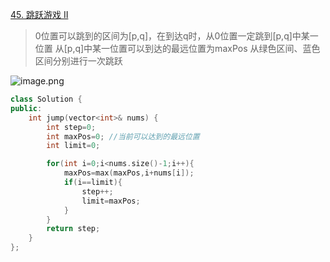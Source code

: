 [45. 跳跃游戏 II](https://leetcode.cn/problems/jump-game-ii/)
>0位置可以跳到的区间为\[p,q\]，在到达q时，从0位置一定跳到\[p,q\]中某一位置
>从\[p,q\]中某一位置可以到达的最远位置为maxPos
>从绿色区间、蓝色区间分别进行一次跳跃


![image.png](https://cdn.jsdelivr.net/gh/destiny0118/picgo/pic2023/202401121738097.png)

```c++
class Solution {
public:
    int jump(vector<int>& nums) {
        int step=0;
        int maxPos=0; //当前可以达到的最远位置
        int limit=0;

        for(int i=0;i<nums.size()-1;i++){
            maxPos=max(maxPos,i+nums[i]);
            if(i==limit){
                step++;
                limit=maxPos;
            }
        }
        return step;
    }
};
```
